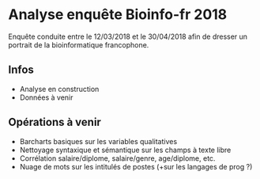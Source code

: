 # Analyse enquête Bioinfo-fr 2018

Enquête conduite entre le 12/03/2018 et le 30/04/2018 afin de dresser un portrait de la bioinformatique francophone.

## Infos
* Analyse en construction
* Données à venir

## Opérations à venir
* Barcharts basiques sur les variables qualitatives
* Nettoyage syntaxique et sémantique sur les champs à texte libre
* Corrélation salaire/diplome, salaire/genre, age/diplome, etc.
* Nuage de mots sur les intitulés de postes (+sur les langages de prog ?)
